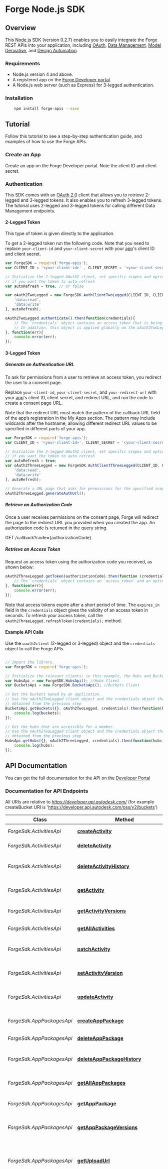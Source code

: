 # Forge Node.js SDK

## Overview
This [Node.js](https://nodejs.org/) SDK (version 0.2.7) enables you to easily integrate the Forge REST APIs
into your application, including [OAuth](https://developer.autodesk.com/en/docs/oauth/v2/overview/),
[Data Management](https://developer.autodesk.com/en/docs/data/v2/overview/),
[Model Derivative](https://developer.autodesk.com/en/docs/model-derivative/v2/overview/),
and [Design Automation](https://developer.autodesk.com/en/docs/design-automation/v2/overview/).

### Requirements
* Node.js version 4 and above.
* A registered app on the [Forge Developer portal](https://developer.autodesk.com/myapps).
* A Node.js web server (such as Express) for 3-legged authentication.


### Installation
```sh
    npm install forge-apis --save
```

## Tutorial
Follow this tutorial to see a step-by-step authentication guide, and examples of how to use the Forge APIs.

### Create an App
Create an app on the Forge Developer portal. Note the client ID and client secret.

### Authentication
This SDK comes with an [OAuth 2.0](https://developer.autodesk.com/en/docs/oauth/v2/overview/) client that allows you to
retrieve 2-legged and 3-legged tokens. It also enables you to refresh 3-legged tokens. The tutorial uses 2-legged
and 3-legged tokens for calling different Data Management endpoints.

#### 2-Legged Token

This type of token is given directly to the application.

To get a 2-legged token run the following code. Note that you need to replace `your-client-id` and `your-client-secret` with your [app](https://developer.autodesk.com/myapps)'s client ID and client secret.

``` JavaScript
var ForgeSDK = require('forge-apis');
var CLIENT_ID = '<your-client-id>' , CLIENT_SECRET = '<your-client-secret>';

// Initialize the 2-legged OAuth2 client, set specific scopes and optionally set the `autoRefresh` parameter to true
// if you want the token to auto refresh
var autoRefresh = true; // or false

var oAuth2TwoLegged = new ForgeSDK.AuthClientTwoLegged(CLIENT_ID, CLIENT_SECRET, [
    'data:read',
    'data:write'
], autoRefresh);

oAuth2TwoLegged.authenticate().then(function(credentials){
    // The `credentials` object contains an access_token that is being used to call the endpoints.
    // In addition, this object is applied globally on the oAuth2TwoLegged client that you should use when calling secure endpoints.
}, function(err){
    console.error(err);
});
```

#### 3-Legged Token
##### Generate an Authentication URL

To ask for permissions from a user to retrieve an access token, you
redirect the user to a consent page.

Replace `your-client-id`, `your-client-secret`, and `your-redirect-url` with your [app](https://developer.autodesk.com/myapps)'s client ID, client secret, and redirect URL, and run the code to create a consent page URL.

Note that the redirect URL must match the pattern of the callback URL field of the app’s registration in the My Apps section. The pattern may include wildcards after the hostname, allowing different redirect URL values to be specified in different parts of your app.

``` JavaScript
var ForgeSDK = require('forge-apis');
var CLIENT_ID = '<your-client-id>', CLIENT_SECRET = '<your-client-secret>', REDIRECT_URL = '<your-redirect-url>';

// Initialize the 3-legged OAuth2 client, set specific scopes and optionally set the `autoRefresh` parameter to true
// if you want the token to auto refresh
var autoRefresh = true;
var oAuth2ThreeLegged = new ForgeSDK.AuthClientThreeLegged(CLIENT_ID, CLIENT_SECRET, REDIRECT_URL, [
    'data:read',
    'data:write'
], autoRefresh);

// Generate a URL page that asks for permissions for the specified scopes.
oAuth2ThreeLegged.generateAuthUrl();
```

##### Retrieve an Authorization Code

Once a user receives permissions on the consent page, Forge will redirect
the page to the redirect URL you provided when you created the app. An authorization code is returned in the query string.

GET /callback?code={authorizationCode}

##### Retrieve an Access Token

Request an access token using the authorization code you received, as shown below:

``` JavaScript
oAuth2ThreeLegged.getToken(authorizationCode).then(function (credentials) {
    // The `credentials` object contains an `access_token` and an optional `refresh_token` that you can use to call the endpoints.
}, function(err){
    console.error(err);
});
```

Note that access tokens expire after a short period of time. The `expires_in` field in the `credentials` object gives
the validity of an access token in seconds. To refresh your access token, call the `oAuth2ThreeLegged.refreshToken(credentials);` method.


#### Example API Calls

Use the `oauth2client` (2-legged or 3-legged) object and the `credentials` object to call the Forge APIs.

``` JavaScript

// Import the library.
var ForgeSDK = require('forge-apis');

// Initialize the relevant clients; in this example, the Hubs and Buckets clients (part of the Data Management API).
var HubsApi = new ForgeSDK.HubsApi(); //Hubs Client
var BucketsApi = new ForgeSDK.BucketsApi(); //Buckets Client

// Get the buckets owned by an application.
// Use the oAuth2TwoLegged client object and the credentials object that were
// obtained from the previous step
BucketsApi.getBuckets({}, oAuth2TwoLegged, credentials).then(function(buckets){
    console.log(buckets);
});

// Get the hubs that are accessible for a member.
// Use the oAuth2TwoLegged client object and the credentials object that were
// obtained from the previous step
HubsApi.getHubs({}, oAuth2ThreeLegged, credentials).then(function(hubs) {
    console.log(hubs);
});

```

## API Documentation

You can get the full documentation for the API on the [Developer Portal](https://developer.autodesk.com/)


### Documentation for API Endpoints

All URIs are relative to *https://developer.api.autodesk.com/* (for example createBucket URI is 'https://developer.api.autodesk.com/oss/v2/buckets')

Class | Method | HTTP request | Description
------------ | ------------- | ------------- | -------------
*ForgeSdk.ActivitiesApi* | [**createActivity**](docs/ActivitiesApi.md#createActivity) | **POST** /autocad.io/us-east/v2/Activities | Creates a new Activity.
*ForgeSdk.ActivitiesApi* | [**deleteActivity**](docs/ActivitiesApi.md#deleteActivity) | **DELETE** /autocad.io/us-east/v2/Activities(%27{id}%27) | Removes a specific Activity.
*ForgeSdk.ActivitiesApi* | [**deleteActivityHistory**](docs/ActivitiesApi.md#deleteActivityHistory) | **POST** /autocad.io/us-east/v2/Activities(%27{id}%27)/Operations.DeleteHistory | Removes the version history of the specified Activity.
*ForgeSdk.ActivitiesApi* | [**getActivity**](docs/ActivitiesApi.md#getActivity) | **GET** /autocad.io/us-east/v2/Activities(%27{id}%27) | Returns the details of a specific Activity.
*ForgeSdk.ActivitiesApi* | [**getActivityVersions**](docs/ActivitiesApi.md#getActivityVersions) | **GET** /autocad.io/us-east/v2/Activities(%27{id}%27)/Operations.GetVersions | Returns all old versions of a specified Activity.
*ForgeSdk.ActivitiesApi* | [**getAllActivities**](docs/ActivitiesApi.md#getAllActivities) | **GET** /autocad.io/us-east/v2/Activities | Returns the details of all Activities.
*ForgeSdk.ActivitiesApi* | [**patchActivity**](docs/ActivitiesApi.md#patchActivity) | **PATCH** /autocad.io/us-east/v2/Activities(%27{id}%27) | Updates an Activity by specifying only the changed attributes.
*ForgeSdk.ActivitiesApi* | [**setActivityVersion**](docs/ActivitiesApi.md#setActivityVersion) | **POST** /autocad.io/us-east/v2/Activities(%27{id}%27)/Operations.SetVersion | Sets the Activity to the specified version.
*ForgeSdk.ActivitiesApi* | [**updateActivity**](docs/ActivitiesApi.md#updateActivity) | **PUT** /autocad.io/us-east/v2/Activities(%27{id}%27) | Updates an Activity by redefining the entire Activity object.
*ForgeSdk.AppPackagesApi* | [**createAppPackage**](docs/AppPackagesApi.md#createAppPackage) | **POST** /autocad.io/us-east/v2/AppPackages | Creates an AppPackage module.
*ForgeSdk.AppPackagesApi* | [**deleteAppPackage**](docs/AppPackagesApi.md#deleteAppPackage) | **DELETE** /autocad.io/us-east/v2/AppPackages(%27{id}%27) | Removes a specific AppPackage.
*ForgeSdk.AppPackagesApi* | [**deleteAppPackageHistory**](docs/AppPackagesApi.md#deleteAppPackageHistory) | **POST** /autocad.io/us-east/v2/AppPackages(%27{id}%27)/Operations.DeleteHistory | Removes the version history of the specified AppPackage.
*ForgeSdk.AppPackagesApi* | [**getAllAppPackages**](docs/AppPackagesApi.md#getAllAppPackages) | **GET** /autocad.io/us-east/v2/AppPackages | Returns the details of all AppPackages.
*ForgeSdk.AppPackagesApi* | [**getAppPackage**](docs/AppPackagesApi.md#getAppPackage) | **GET** /autocad.io/us-east/v2/AppPackages(%27{id}%27) | Returns the details of a specific AppPackage.
*ForgeSdk.AppPackagesApi* | [**getAppPackageVersions**](docs/AppPackagesApi.md#getAppPackageVersions) | **GET** /autocad.io/us-east/v2/AppPackages(%27{id}%27)/Operations.GetVersions | Returns all old versions of a specified AppPackage.
*ForgeSdk.AppPackagesApi* | [**getUploadUrl**](docs/AppPackagesApi.md#getUploadUrl) | **GET** /autocad.io/us-east/v2/AppPackages/Operations.GetUploadUrl | Requests a pre-signed URL for uploading a zip file that contains the binaries for this AppPackage.
*ForgeSdk.AppPackagesApi* | [**getUploadUrlWithRequireContentType**](docs/AppPackagesApi.md#getUploadUrlWithRequireContentType) | **GET** /autocad.io/us-east/v2/AppPackage/Operations.GetUploadUrl(RequireContentType&#x3D;{require}) | Requests a pre-signed URL for uploading a zip file that contains the binaries for this AppPackage. Unlike the GetUploadUrl method that takes no parameters, this method allows the client to request that the pre-signed URL to be issued so that the subsequent HTTP PUT operation will require Content-Type&#x3D;binary/octet-stream.
*ForgeSdk.AppPackagesApi* | [**patchAppPackage**](docs/AppPackagesApi.md#patchAppPackage) | **PATCH** /autocad.io/us-east/v2/AppPackages(%27{id}%27) | Updates an AppPackage by specifying only the changed attributes.
*ForgeSdk.AppPackagesApi* | [**setAppPackageVersion**](docs/AppPackagesApi.md#setAppPackageVersion) | **POST** /autocad.io/us-east/v2/AppPackages(%27{id}%27)/Operations.SetVersion | Sets the AppPackage to the specified version.
*ForgeSdk.AppPackagesApi* | [**updateAppPackage**](docs/AppPackagesApi.md#updateAppPackage) | **PUT** /autocad.io/us-east/v2/AppPackages(%27{id}%27) | Updates an AppPackage by redefining the entire Activity object.
*ForgeSdk.BucketsApi* | [**createBucket**](docs/BucketsApi.md#createBucket) | **POST** /oss/v2/buckets | 
*ForgeSdk.BucketsApi* | [**deleteBucket**](docs/BucketsApi.md#deleteBucket) | **DELETE** /oss/v2/buckets/{bucketKey} | 
*ForgeSdk.BucketsApi* | [**getBucketDetails**](docs/BucketsApi.md#getBucketDetails) | **GET** /oss/v2/buckets/{bucketKey}/details | 
*ForgeSdk.BucketsApi* | [**getBuckets**](docs/BucketsApi.md#getBuckets) | **GET** /oss/v2/buckets | 
*ForgeSdk.DerivativesApi* | [**deleteManifest**](docs/DerivativesApi.md#deleteManifest) | **DELETE** /modelderivative/v2/designdata/{urn}/manifest | 
*ForgeSdk.DerivativesApi* | [**getDerivativeManifest**](docs/DerivativesApi.md#getDerivativeManifest) | **GET** /modelderivative/v2/designdata/{urn}/manifest/{derivativeUrn} | 
*ForgeSdk.DerivativesApi* | [**getFormats**](docs/DerivativesApi.md#getFormats) | **GET** /modelderivative/v2/designdata/formats | 
*ForgeSdk.DerivativesApi* | [**getManifest**](docs/DerivativesApi.md#getManifest) | **GET** /modelderivative/v2/designdata/{urn}/manifest | 
*ForgeSdk.DerivativesApi* | [**getMetadata**](docs/DerivativesApi.md#getMetadata) | **GET** /modelderivative/v2/designdata/{urn}/metadata | 
*ForgeSdk.DerivativesApi* | [**getModelviewMetadata**](docs/DerivativesApi.md#getModelviewMetadata) | **GET** /modelderivative/v2/designdata/{urn}/metadata/{guid} | 
*ForgeSdk.DerivativesApi* | [**getModelviewProperties**](docs/DerivativesApi.md#getModelviewProperties) | **GET** /modelderivative/v2/designdata/{urn}/metadata/{guid}/properties | 
*ForgeSdk.DerivativesApi* | [**getThumbnail**](docs/DerivativesApi.md#getThumbnail) | **GET** /modelderivative/v2/designdata/{urn}/thumbnail | 
*ForgeSdk.DerivativesApi* | [**translate**](docs/DerivativesApi.md#translate) | **POST** /modelderivative/v2/designdata/job | 
*ForgeSdk.EnginesApi* | [**getAllEngines**](docs/EnginesApi.md#getAllEngines) | **GET** /autocad.io/us-east/v2/Engines | Returns the details of all available AutoCAD core engines.
*ForgeSdk.EnginesApi* | [**getEngine**](docs/EnginesApi.md#getEngine) | **GET** /autocad.io/us-east/v2/Engines(%27{id}%27) | Returns the details of a specific AutoCAD core engine.
*ForgeSdk.FoldersApi* | [**getFolder**](docs/FoldersApi.md#getFolder) | **GET** /data/v1/projects/{project_id}/folders/{folder_id} | 
*ForgeSdk.FoldersApi* | [**getFolderContents**](docs/FoldersApi.md#getFolderContents) | **GET** /data/v1/projects/{project_id}/folders/{folder_id}/contents | 
*ForgeSdk.FoldersApi* | [**getFolderParent**](docs/FoldersApi.md#getFolderParent) | **GET** /data/v1/projects/{project_id}/folders/{folder_id}/parent | 
*ForgeSdk.FoldersApi* | [**getFolderRefs**](docs/FoldersApi.md#getFolderRefs) | **GET** /data/v1/projects/{project_id}/folders/{folder_id}/refs | 
*ForgeSdk.FoldersApi* | [**getFolderRelationshipsRefs**](docs/FoldersApi.md#getFolderRelationshipsRefs) | **GET** /data/v1/projects/{project_id}/folders/{folder_id}/relationships/refs | 
*ForgeSdk.FoldersApi* | [**postFolder**](docs/FoldersApi.md#postFolder) | **POST** /data/v1/projects/{project_id}/folders | 
*ForgeSdk.FoldersApi* | [**postFolderRelationshipsRef**](docs/FoldersApi.md#postFolderRelationshipsRef) | **POST** /data/v1/projects/{project_id}/folders/{folder_id}/relationships/refs | 
*ForgeSdk.HubsApi* | [**getHub**](docs/HubsApi.md#getHub) | **GET** /project/v1/hubs/{hub_id} | 
*ForgeSdk.HubsApi* | [**getHubs**](docs/HubsApi.md#getHubs) | **GET** /project/v1/hubs | 
*ForgeSdk.ItemsApi* | [**getItem**](docs/ItemsApi.md#getItem) | **GET** /data/v1/projects/{project_id}/items/{item_id} | 
*ForgeSdk.ItemsApi* | [**getItemParentFolder**](docs/ItemsApi.md#getItemParentFolder) | **GET** /data/v1/projects/{project_id}/items/{item_id}/parent | 
*ForgeSdk.ItemsApi* | [**getItemRefs**](docs/ItemsApi.md#getItemRefs) | **GET** /data/v1/projects/{project_id}/items/{item_id}/refs | 
*ForgeSdk.ItemsApi* | [**getItemRelationshipsRefs**](docs/ItemsApi.md#getItemRelationshipsRefs) | **GET** /data/v1/projects/{project_id}/items/{item_id}/relationships/refs | 
*ForgeSdk.ItemsApi* | [**getItemTip**](docs/ItemsApi.md#getItemTip) | **GET** /data/v1/projects/{project_id}/items/{item_id}/tip | 
*ForgeSdk.ItemsApi* | [**getItemVersions**](docs/ItemsApi.md#getItemVersions) | **GET** /data/v1/projects/{project_id}/items/{item_id}/versions | 
*ForgeSdk.ItemsApi* | [**postItem**](docs/ItemsApi.md#postItem) | **POST** /data/v1/projects/{project_id}/items | 
*ForgeSdk.ItemsApi* | [**postItemRelationshipsRef**](docs/ItemsApi.md#postItemRelationshipsRef) | **POST** /data/v1/projects/{project_id}/items/{item_id}/relationships/refs | 
*ForgeSdk.ObjectsApi* | [**copyTo**](docs/ObjectsApi.md#copyTo) | **PUT** /oss/v2/buckets/{bucketKey}/objects/{objectName}/copyto/{newObjName} | 
*ForgeSdk.ObjectsApi* | [**createSignedResource**](docs/ObjectsApi.md#createSignedResource) | **POST** /oss/v2/buckets/{bucketKey}/objects/{objectName}/signed | 
*ForgeSdk.ObjectsApi* | [**deleteObject**](docs/ObjectsApi.md#deleteObject) | **DELETE** /oss/v2/buckets/{bucketKey}/objects/{objectName} | 
*ForgeSdk.ObjectsApi* | [**deleteSignedResource**](docs/ObjectsApi.md#deleteSignedResource) | **DELETE** /oss/v2/signedresources/{id} | 
*ForgeSdk.ObjectsApi* | [**getObject**](docs/ObjectsApi.md#getObject) | **GET** /oss/v2/buckets/{bucketKey}/objects/{objectName} | 
*ForgeSdk.ObjectsApi* | [**getObjectDetails**](docs/ObjectsApi.md#getObjectDetails) | **GET** /oss/v2/buckets/{bucketKey}/objects/{objectName}/details | 
*ForgeSdk.ObjectsApi* | [**getObjects**](docs/ObjectsApi.md#getObjects) | **GET** /oss/v2/buckets/{bucketKey}/objects | 
*ForgeSdk.ObjectsApi* | [**getSignedResource**](docs/ObjectsApi.md#getSignedResource) | **GET** /oss/v2/signedresources/{id} | 
*ForgeSdk.ObjectsApi* | [**getStatusBySessionId**](docs/ObjectsApi.md#getStatusBySessionId) | **GET** /oss/v2/buckets/{bucketKey}/objects/{objectName}/status/{sessionId} | 
*ForgeSdk.ObjectsApi* | [**uploadChunk**](docs/ObjectsApi.md#uploadChunk) | **PUT** /oss/v2/buckets/{bucketKey}/objects/{objectName}/resumable | 
*ForgeSdk.ObjectsApi* | [**uploadObject**](docs/ObjectsApi.md#uploadObject) | **PUT** /oss/v2/buckets/{bucketKey}/objects/{objectName} | 
*ForgeSdk.ObjectsApi* | [**uploadSignedResource**](docs/ObjectsApi.md#uploadSignedResource) | **PUT** /oss/v2/signedresources/{id} | 
*ForgeSdk.ObjectsApi* | [**uploadSignedResourcesChunk**](docs/ObjectsApi.md#uploadSignedResourcesChunk) | **PUT** /oss/v2/signedresources/{id}/resumable | 
*ForgeSdk.ProjectsApi* | [**getHubProjects**](docs/ProjectsApi.md#getHubProjects) | **GET** /project/v1/hubs/{hub_id}/projects | 
*ForgeSdk.ProjectsApi* | [**getProject**](docs/ProjectsApi.md#getProject) | **GET** /project/v1/hubs/{hub_id}/projects/{project_id} | 
*ForgeSdk.ProjectsApi* | [**getProjectHub**](docs/ProjectsApi.md#getProjectHub) | **GET** /project/v1/hubs/{hub_id}/projects/{project_id}/hub | 
*ForgeSdk.ProjectsApi* | [**getProjectTopFolders**](docs/ProjectsApi.md#getProjectTopFolders) | **GET** /project/v1/hubs/{hub_id}/projects/{project_id}/topFolders | 
*ForgeSdk.ProjectsApi* | [**postStorage**](docs/ProjectsApi.md#postStorage) | **POST** /data/v1/projects/{project_id}/storage | 
*ForgeSdk.VersionsApi* | [**getVersion**](docs/VersionsApi.md#getVersion) | **GET** /data/v1/projects/{project_id}/versions/{version_id} | 
*ForgeSdk.VersionsApi* | [**getVersionItem**](docs/VersionsApi.md#getVersionItem) | **GET** /data/v1/projects/{project_id}/versions/{version_id}/item | 
*ForgeSdk.VersionsApi* | [**getVersionRefs**](docs/VersionsApi.md#getVersionRefs) | **GET** /data/v1/projects/{project_id}/versions/{version_id}/refs | 
*ForgeSdk.VersionsApi* | [**getVersionRelationshipsRefs**](docs/VersionsApi.md#getVersionRelationshipsRefs) | **GET** /data/v1/projects/{project_id}/versions/{version_id}/relationships/refs | 
*ForgeSdk.VersionsApi* | [**postVersion**](docs/VersionsApi.md#postVersion) | **POST** /data/v1/projects/{project_id}/versions | 
*ForgeSdk.VersionsApi* | [**postVersionRelationshipsRef**](docs/VersionsApi.md#postVersionRelationshipsRef) | **POST** /data/v1/projects/{project_id}/versions/{version_id}/relationships/refs | 
*ForgeSdk.WorkItemsApi* | [**createWorkItem**](docs/WorkItemsApi.md#createWorkItem) | **POST** /autocad.io/us-east/v2/WorkItems | Creates a new WorkItem.
*ForgeSdk.WorkItemsApi* | [**deleteWorkItem**](docs/WorkItemsApi.md#deleteWorkItem) | **DELETE** /autocad.io/us-east/v2/WorkItems(%27{id}%27) | Removes a specific WorkItem.
*ForgeSdk.WorkItemsApi* | [**getAllWorkItems**](docs/WorkItemsApi.md#getAllWorkItems) | **GET** /autocad.io/us-east/v2/WorkItems | Returns the details of all WorkItems.
*ForgeSdk.WorkItemsApi* | [**getWorkItem**](docs/WorkItemsApi.md#getWorkItem) | **GET** /autocad.io/us-east/v2/WorkItems(%27{id}%27) | Returns the details of a specific WorkItem.


## Support

forge.help@autodesk.com
